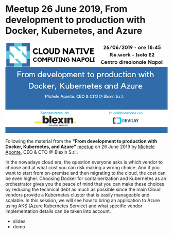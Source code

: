 # Meetup 26 June 2019, From development to production with Docker, Kubernetes, and Azure

![From development to production with Docker, Kubernetes, and Azure](banner.png)

Following the material from the **"From development to production with Docker, Kubernetes, and Azure"** [meetup](https://www.meetup.com/cncfnapoli/events/261921731/) on 26 June 2019 by [Michele Aponte](https://twitter.com/apomic80), CEO & CTO @ Blexin S.r.l.

In the nowadays cloud era, the question everyone asks is which vendor to choose and at what cost you can risk making a wrong choice. And if you want to start from on-premise and then migrating to the cloud, the cost can be even higher. Choosing Docker for containerization and Kubernetes as an orchestrator gives you the peace of mind that you can make these choices by reducing the technical debt as much as possible since the main Cloud vendors provide a Kubernetes cluster that is easily manageable and scalable. In this session, we will see how to bring an application to Azure using AKS (Azure Kubernetes Service) and what specific vendor implementation details can be taken into account.

* slides
* demo